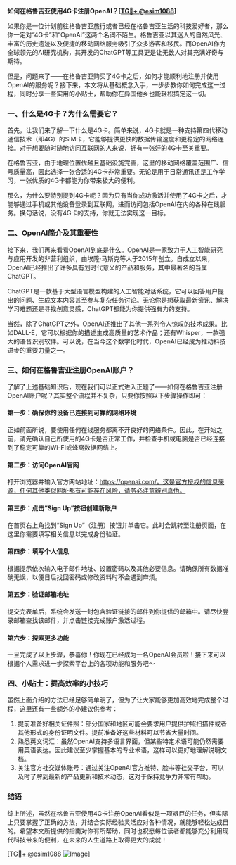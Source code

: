 **如何在格鲁吉亚使用4G卡注册OpenAI？[[TG💪+ @esim1088](https://t.me/s/esim1088)]**

如果你是一位计划前往格鲁吉亚旅行或者已经在格鲁吉亚生活的科技爱好者，那么你一定对“4G卡”和“OpenAI”这两个名词不陌生。格鲁吉亚以其迷人的自然风光、丰富的历史遗迹以及便捷的移动网络服务吸引了众多游客和移民。而OpenAI作为全球领先的AI研究机构，其开发的ChatGPT等工具更是让无数人对其充满好奇与期待。

但是，问题来了——在格鲁吉亚购买了4G卡之后，如何才能顺利地注册并使用OpenAI的服务呢？接下来，本文将从基础概念入手，一步步教你如何完成这一过程，同时分享一些实用的小贴士，帮助你在异国他乡也能轻松搞定这一切。

### 一、什么是4G卡？为什么需要它？

首先，让我们来了解一下什么是4G卡。简单来说，4G卡就是一种支持第四代移动通信技术（即4G）的SIM卡，它能够提供更快的数据传输速度和更稳定的网络连接。对于想要随时随地访问互联网的人来说，拥有一张好的4G卡至关重要。

在格鲁吉亚，由于地理位置优越且基础设施完善，这里的移动网络覆盖范围广、信号质量高，因此选择一张合适的4G卡非常重要。无论是用于日常通讯还是工作学习，一张优质的4G卡都能为你带来极大的便利。

那么，为什么要特别提到4G卡呢？因为只有当你成功激活并使用了4G卡之后，才能够通过手机或其他设备登录到互联网，进而访问包括OpenAI在内的各种在线服务。换句话说，没有4G卡的支持，你就无法实现这一目标。

### 二、OpenAI简介及其重要性

接下来，我们再来看看OpenAI到底是什么。OpenAI是一家致力于人工智能研究与应用开发的非营利组织，由埃隆·马斯克等人于2015年创立。自成立以来，OpenAI已经推出了许多具有划时代意义的产品和服务，其中最著名的当属ChatGPT。

ChatGPT是一款基于大型语言模型构建的人工智能对话系统，它可以回答用户提出的问题、生成文本内容甚至参与复杂任务讨论。无论你是想获取最新资讯、解决学习难题还是寻找创意灵感，ChatGPT都能为你提供强有力的支持。

当然，除了ChatGPT之外，OpenAI还推出了其他一系列令人惊叹的技术成果。比如DALL-E，它可以根据你的描述生成高质量的艺术作品；还有Whisper，一款强大的语音识别软件。可以说，在当今这个数字化时代，OpenAI已经成为推动科技进步的重要力量之一。

### 三、如何在格鲁吉亚注册OpenAI账户？

了解了上述基础知识后，现在我们可以正式进入正题了——如何在格鲁吉亚注册OpenAI账户呢？其实整个流程并不复杂，只要你按照以下步骤操作即可：

#### 第一步：确保你的设备已连接到可靠的网络环境
正如前面所说，要使用任何在线服务都离不开良好的网络条件。因此，在开始之前，请先确认自己所使用的4G卡是否正常工作，并检查手机或电脑是否已经连接到了稳定可靠的Wi-Fi或蜂窝数据网络上。

#### 第二步：访问OpenAI官网
打开浏览器并输入官方网站地址：https://openai.com/。这是官方授权的信息来源，任何其他类似网址都有可能存在风险，请务必注意辨别真伪。

#### 第三步：点击“Sign Up”按钮创建新账户
在首页右上角找到“Sign Up”（注册）按钮并单击它。此时会跳转至注册页面，在这里你需要填写相关信息以完成身份验证。

#### 第四步：填写个人信息
根据提示依次输入电子邮件地址、设置密码以及其他必要信息。请确保所有数据准确无误，以便日后找回密码或修改资料时不会遇到麻烦。

#### 第五步：验证邮箱地址
提交完表单后，系统会发送一封包含验证链接的邮件到你提供的邮箱中。请尽快登录邮箱查找该邮件，并点击链接完成账户激活过程。

#### 第六步：探索更多功能
一旦完成了以上步骤，恭喜你！你现在已经成为一名OpenAI会员啦！接下来可以根据个人需求进一步探索平台上的各项功能和服务吧～

### 四、小贴士：提高效率的小技巧

虽然上面介绍的方法已经足够简单明了，但为了让大家能够更加高效地完成整个过程，这里还有一些额外的小建议供参考：

1. 提前准备好相关证件照：部分国家和地区可能会要求用户提供护照扫描件或者其他形式的身份证明文件。提前准备好这些材料可以节省大量时间。
2. 熟悉英文词汇：虽然OpenAI支持多语言界面，但某些特定术语可能仍然需要用英语表达。因此建议至少掌握基本的专业术语，这样可以更好地理解说明文档。
3. 关注官方社交媒体账号：通过关注OpenAI官方推特、脸书等社交平台，可以及时了解到最新的产品更新和技术动态，这对于保持竞争力非常有帮助。

### 结语

综上所述，虽然在格鲁吉亚使用4G卡注册OpenAI看似是一项艰巨的任务，但实际上只要掌握了正确的方法，并结合实际经验灵活应对各种情况，就能够轻松达成目的。希望本文所提供的指南对你有所帮助，同时也祝愿每位读者都能够充分利用现代科技带来的便利，在未来的人生道路上取得更大的成就！

[[TG💪+ @esim1088](https://t.me/s/esim1088) ![Image](https://i.postimg.cc/4NQfJmqS/Snipaste-2025-05-13-00-14-12.png)]